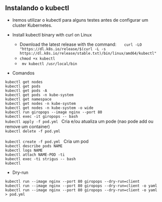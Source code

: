 ## Instalando o kubectl

* Iremos utilizar o kubectl para alguns testes antes de configurar um cluster Kubernetes.

* Install kubectl binary with curl on Linux 
    * Download the latest release with the command:
    ```    curl -LO "https://dl.k8s.io/release/$(curl -L -s https://dl.k8s.io/release/stable.txt)/bin/linux/amd64/kubectl" ```
    *  ``` chmod +x kubectl  ```
    * ```  mv kubectl /usr/local/bin ```


* Comandos 

```kubectl get nodes ``` </br>
```kubectl get pods ``` </br>
```kubectl get pods -A``` </br>
```kubectl get pods -n kube-system``` </br>
```kubectl get namespace ``` </br>
```kubectl get nodes -n kube-system``` </br>
```kubectl get nodes -n kube-system -o wide``` </br>
```kubectl run giropops --image nginx --port 80```</br>
```kubectl exec -it giropops -- bash```</br>
```kubectl apply -f pod.yml ```   Cria e/ou atualiza um pode (nao pode add ou remove um container) </br>
```kubectl delete -f pod.yml ```</br>  
```kubectl create -f pod.yml ```  Cria um pod</br>
```kubectl describe pods NAME```</br>
```kubectl logs NAME```</br>
```kubectl attach NAME-POD -ti ```</br>
```kubectl exec -ti strigus -- bash```</br>
```kubectl  ```


* Dry-run

```kubectl run --image nginx --port 80 giropops --dry-run=client``` </br> 
```kubectl run --image nginx --port 80 giropops --dry-run=client -o yaml ``` </br>
```kubectl run --image nginx --port 80 giropops --dry-run=client -o yaml > pod.yml```

